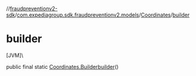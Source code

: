 //[fraudpreventionv2-sdk](../../../index.md)/[com.expediagroup.sdk.fraudpreventionv2.models](../index.md)/[Coordinates](index.md)/[builder](builder.md)

# builder

[JVM]\

public final static [Coordinates.Builder](-builder/index.md)[builder](builder.md)()
